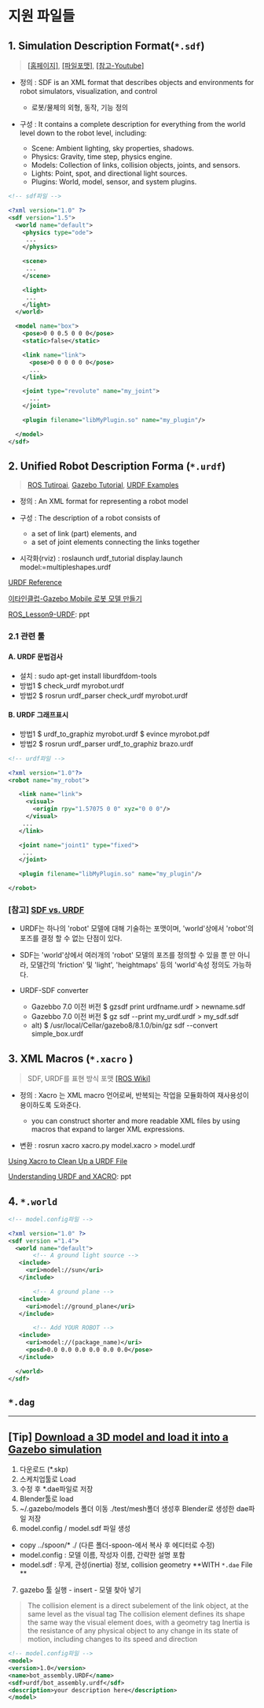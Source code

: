 # 지원 파일들 


## 1. Simulation Description Format(`*.sdf`) 

> [[홈페이지]](http://sdformat.org/), [[파일포맷]](http://sdformat.org/spec?ver=1.6&elem=model), [[참고-Youtube]](https://www.youtube.com/watch?v=sHzC--X0zQE)

- 정의 : SDF is an XML format that describes objects and environments for robot simulators, visualization, and control
  - 로봇/물체의 외형, 동작, 기능 정의 

- 구성 : It contains a complete description for everything from the world level down to the robot level, including:
  - Scene: Ambient lighting, sky properties, shadows.
  - Physics: Gravity, time step, physics engine.
  - Models: Collection of links, collision objects, joints, and sensors.
  - Lights: Point, spot, and directional light sources.
  - Plugins: World, model, sensor, and system plugins.


```xml
<!-- sdf파일 -->

<?xml version="1.0" ?>
<sdf version="1.5">
  <world name="default">
    <physics type="ode">
     ...
    </physics>

    <scene>
     ...
    </scene>  

    <light>
     ...
    </light>
  </world>

  <model name="box">
    <pose>0 0 0.5 0 0 0</pose>
    <static>false</static>

    <link name="link">
      <pose>0 0 0 0 0 0</pose>
      ...
    </link>

    <joint type="revolute" name="my_joint">
      ...
    </joint>

    <plugin filename="libMyPlugin.so" name="my_plugin"/>

  </model>
</sdf>

```

## 2. Unified Robot Description Forma (`*.urdf`)

> [ROS Tutiroai](http://wiki.ros.org/urdf/Tutorials), [Gazebo Tutorial](http://gazebosim.org/tutorials/?tut=ros_urdf), [URDF Examples](http://wiki.ros.org/urdf/Examples)

- 정의 : An XML format for representing a robot model

- 구성 : The description of a robot consists of 
  - a set of link (part) elements, and 
  - a set of joint elements connecting the links together
  
- 시각화(rviz) :  roslaunch urdf_tutorial display.launch model:=multipleshapes.urdf

[URDF Reference](http://enesbot.me/urdf-reference.html)

[이타인클럽-Gazebo Mobile 로봇 모델 만들기](https://opentutorials.org/course/2845/16603)

[ROS_Lesson9-URDF](https://u.cs.biu.ac.il/~yehoshr1/89-685/Fall2015/ROS_Lesson9.pdf): ppt





### 2.1  관련 툴 

#### A. URDF 문법검사
- 설치 : sudo apt-get install liburdfdom-tools
- 방법1 $ check_urdf myrobot.urdf
- 방법2 $ rosrun urdf_parser check_urdf myrobot.urdf

#### B. URDF 그래프표시
- 방법1 $ urdf_to_graphiz myrobot.urdf $ evince myrobot.pdf
- 방법2 $ rosrun urdf_parser urdf_to_graphiz brazo.urdf


```xml
<!-- urdf파일 -->

<?xml version="1.0"?>
<robot name="my_robot">

   <link name="link">
     <visual>
       <origin rpy="1.57075 0 0" xyz="0 0 0"/> 
     </visual>
    ...
   </link>

   <joint name="joint1" type="fixed">
    ...
   </joint>

   <plugin filename="libMyPlugin.so" name="my_plugin"/>

</robot>

```

### [참고] [SDF vs. URDF ](https://github.com/modulabs/gazebo-tutorial/wiki/URDF-vs.-SDF)

- URDF는 하나의 'robot' 모델에 대해 기술하는 포맷이며, 'world'상에서 'robot'의 포즈를 결정 할 수 없는 단점이 있다.

- SDF는 'world'상에서 여러개의 'robot' 모델의 포즈를 정의할 수 있을 뿐 만 아니라, 모델간의 'friction' 및 'light', 'heightmaps' 등의 'world'속성 정의도 가능하다.


- URDF-SDF converter
  - Gazebbo 7.0 이전 버전 $ gzsdf print urdfname.urdf > newname.sdf
  - Gazebbo 7.0 이전 버전 $ gz sdf --print my_urdf.urdf > my_sdf.sdf
  - alt) $ /usr/local/Cellar/gazebo8/8.1.0/bin/gz sdf --convert simple_box.urdf


## 3.  XML Macros (`*.xacro` )

> SDF, URDF를 표현 방식 포맷 [[ROS Wiki]](http://wiki.ros.org/xacro)

- 정의 : Xacro 는 XML macro 언어로써, 반복되는 작업을 모듈화하여 재사용성이 용이하도록 도와준다.
  - you can construct shorter and more readable XML files by using macros that expand to larger XML expressions.

- 변환 : rosrun xacro xacro.py model.xacro > model.urdf

[Using Xacro to Clean Up a URDF File](http://wiki.ros.org/urdf/Tutorials/Using%20Xacro%20to%20Clean%20Up%20a%20URDF%20File)


[Understanding URDF and XACRO](https://ni.www.techfak.uni-bielefeld.de/files/URDF-XACRO.pdf): ppt


## 4. `*.world`


```xml
<!-- model.config파일 -->

<?xml version="1.0" ?>
<sdf version ="1.4">
  <world name="default">
       <!-- A ground light source -->
   <include>
     <uri>model://sun</uri>
   </include>

       <!-- A ground plane -->
   <include>
     <uri>model://ground_plane</uri>
   </include>

       <!-- Add YOUR ROBOT -->
   <include>
     <uri>model://(package_name)</uri>
     <posd>0.0 0.0 0.0 0.0 0.0 0.0</pose>
   </include>

  </world>
</sdf>


```





## `*.dag `


---


## [Tip] [Download a 3D model and load it into a Gazebo simulation](https://www.youtube.com/watch?v=aP4sDyrRzpU)

1. 다운로드 (*.skp)
2. 스케치업툴로 Load
3. 수정 후 *.dae파일로 저장
4. Blender툴로 load
5. ~/.gazebo/models 폴더 이동 ./test/mesh폴더 생성후 Blender로 생성한 dae파일 저장
6. model.config / model.sdf 파일 생성
- copy ../spoon/* ./ (다른 폴더-spoon-에서 복사 후 에디터로 수정)
- model.config : 모델 이름, 작성자 이름, 간략한 설명 포함
- model.sdf : 무게, 관성(inertia) 정보, collision geometry **WITH `*.dae` File **
7. gazebo 툴 실행 - insert - 모델 찾아 넣기

> The collision element is a direct subelement of the link object, at the same level as the visual tag
> The collision element defines its shape the same way the visual element does, with a geometry tag
> Inertia is the resistance of any physical object to any change in its state of motion, including changes to its speed and direction

```xml
<!-- model.config파일 -->
<model>
<version>1.0</version>
<name>bot_assembly.URDF</name>
<sdf>urdf/bot_assembly.urdf</sdf>
<description>your description here</description>
</model>
```